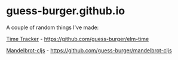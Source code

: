 # guess-burger.github.io

A couple of random things I've made:

[Time Tracker](http://guess-burger.github.io/time-tracker/time-tracker.html) - https://github.com/guess-burger/elm-time

[Mandelbrot-cljs](http://guess-burger.github.io/mandelbrot-cljs/) - https://github.com/guess-burger/mandelbrot-cljs
